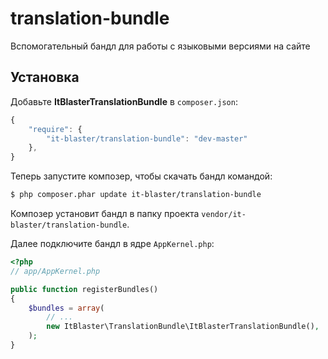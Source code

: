 # translation-bundle
Вспомогательный бандл для работы с языковыми версиями на сайте

## Установка

Добавьте <b>ItBlasterTranslationBundle</b> в `composer.json`:

```js
{
    "require": {
        "it-blaster/translation-bundle": "dev-master"
	},
}
```

Теперь запустите композер, чтобы скачать бандл командой:

``` bash
$ php composer.phar update it-blaster/translation-bundle
```

Композер установит бандл в папку проекта `vendor/it-blaster/translation-bundle`.

Далее подключите бандл в ядре `AppKernel.php`:

``` php
<?php
// app/AppKernel.php

public function registerBundles()
{
    $bundles = array(
        // ...
        new ItBlaster\TranslationBundle\ItBlasterTranslationBundle(),
    );
}
```
